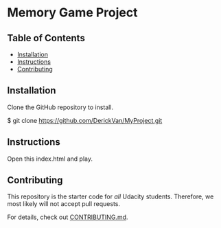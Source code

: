 # Memory Game Project

## Table of Contents
* [Installation](#installation)
* [Instructions](#instructions)
* [Contributing](#contributing)

## Installation

Clone the GitHub repository to install.

$ git clone https://github.com/DerickVan/MyProject.git

## Instructions

Open this index.html and play.

## Contributing

This repository is the starter code for _all_ Udacity students. Therefore, we most likely will not accept pull requests.

For details, check out [CONTRIBUTING.md](CONTRIBUTING.md).
